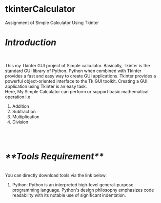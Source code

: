 # tkinterCalculator
Assignment of Simple Calculator Using Tkinter

<h1><b><i>Introduction</b></i></h1><br>
<p>This my Tkinter GUI project of Simple calculator. Basically, Tkinter is the standard GUI library of Python.  Python when combined with Tkinter provides a fast and easy way to create GUI applications. Tkinter provides a powerful object-oriented interface to the Tk GUI toolkit. Creating a GUI application using Tkinter is an easy task.<br>
Here, My Simple Calculator can perform or support basic mathematical operation i.e</p>
 <ol>
  <li>Addition</li>
  <li>Subtraction</li>
  <li>Multiplication</li>
  <li>Division</li>
</ol>
<br>
<br>
<h1><b><i>**Tools Requirement**</b></i></h1><br>
You can directly download tools via the link below:<br>
<ol>
 <li ahref = "https://www.python.org/downloads/"> Python: Python is an interpreted high-level general-purpose programming language. Python's design philosophy emphasizes code readability with its notable use of significant indentation.</li>
